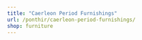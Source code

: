 ```yaml
---
title: "Caerleon Period Furnishings"
url: /ponthir/caerleon-period-furnishings/
shop: furniture
---
```

